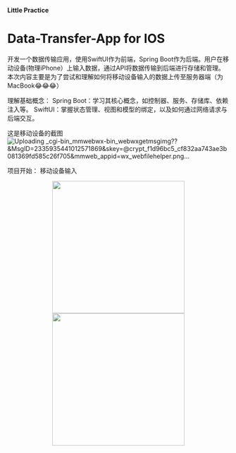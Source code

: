 **Little Practice**
# Data-Transfer-App for IOS

开发一个数据传输应用，使用SwiftUI作为前端，Spring Boot作为后端。用户在移动设备(物理iPhone）上输入数据，通过API将数据传输到后端进行存储和管理。
本次内容主要是为了尝试和理解如何将移动设备输入的数据上传至服务器端（为MacBook😂😂😂）

理解基础概念：
  Spring Boot：学习其核心概念，如控制器、服务、存储库、依赖注入等。
  SwiftUI：掌握状态管理、视图和模型的绑定，以及如何通过网络请求与后端交互。

这是移动设备的截图
![Uploading _cgi-bin_mmwebwx-bin_webwxgetmsgimg??&MsgID=2335935441012571869&skey=@crypt_f1d96bc5_cf832aa743ae3b081369fd585c26f705&mmweb_appid=wx_webfilehelper.png…]()

项目开始：
移动设备输入
<center>
  <img height="300px" src="![_cgi-bin_mmwebwx-bin_webwxgetmsgimg?? MsgID=5479245391804661108 skey=@crypt_f1d96bc5_cf832aa743ae3b081369fd585c26f705 mmweb_appid=wx_webfilehelper](https://github.com/user-attachments/assets/1fc0dec7-f704-4fe7-be13-aff08a1d2aa7)">
  <img height="300px" src="![_cgi-bin_mmwebwx-bin_webwxgetmsgimg?? MsgID=3535711672655542250 skey=@crypt_f1d96bc5_cf832aa743ae3b081369fd585c26f705 mmweb_appid=wx_webfilehelper](https://github.com/user-attachments/assets/3c745b17-6eb9-4427-8964-44814aafcf8d)">
</center>
